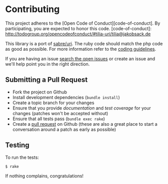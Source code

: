 # Contributing

This project adheres to the [Open Code of Conduct][code-of-conduct]. By participating, you are expected to honor this code.
[code-of-conduct]: http://todogroup.org/opencodeofconduct/#tilia-uri/tilia@jakobsack.de

This library is a port of [sabre/uri](http://github.com/fruux/sabre-uri). The ruby code should match the php code as good as possible. For more information refer to the [coding guidelines](https://tilia.github.io/coding_guidelines).

If you are having an issue [search the open issues](https://github.com/tilia/tilia-uri/issues) or create an issue and we'll help point you in the right direction.

## Submitting a Pull Request

* Fork the project on Github
* Install development dependencies (`bundle install`)
* Create a topic branch for your changes
* Ensure that you provide *documentation* and *test coverage* for your changes (patches won't be accepted without)
* Ensure that all tests pass (`bundle exec rake`)
* Create a [pull request](https://github.com/tilia/tilia-uri/pulls) on Github (these are also a great place to start a conversation around a patch as early as possible)

## Testing

To run the tests:

    $ rake

If nothing complains, congratulations!

